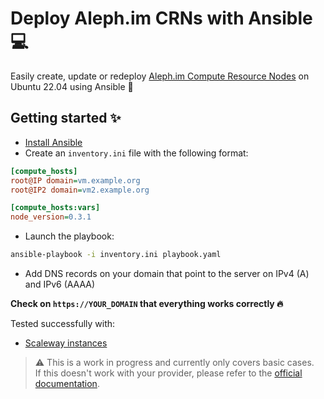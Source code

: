 # Deploy Aleph.im CRNs with Ansible 💻

Easily create, update or redeploy [Aleph.im Compute Resource Nodes](https://docs.aleph.im/nodes/compute/) on Ubuntu 22.04 using Ansible 🚀

## Getting started ✨

- [Install Ansible](https://docs.ansible.com/ansible/latest/installation_guide/intro_installation.html)
- Create an `inventory.ini` file with the following format:
```ini
[compute_hosts]
root@IP domain=vm.example.org
root@IP2 domain=vm2.example.org

[compute_hosts:vars]
node_version=0.3.1
```
- Launch the playbook:
```sh
ansible-playbook -i inventory.ini playbook.yaml
```
- Add DNS records on your domain that point to the server on IPv4 (A) and IPv6 (AAAA)

**Check on `https://YOUR_DOMAIN` that everything works correctly 🔥**

Tested successfully with:
- [Scaleway instances](https://www.scaleway.com/en/virtual-instances/)

> ⚠️ This is a work in progress and currently only covers basic cases.\
> If this doesn't work with your provider, please refer to the [official documentation](https://docs.aleph.im/nodes/compute/installation/ubuntu-22.04).
